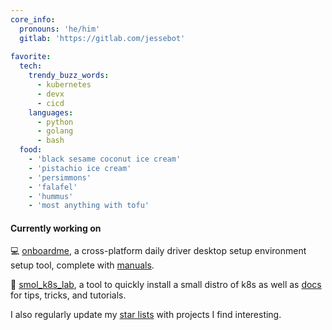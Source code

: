 ```yaml
---
core_info:
  pronouns: 'he/him'
  gitlab: 'https://gitlab.com/jessebot'
  
favorite:
  tech:
    trendy_buzz_words:
      - kubernetes
      - devx
      - cicd
    languages:
      - python
      - golang
      - bash
  food:
    - 'black sesame coconut ice cream'
    - 'pistachio ice cream'
    - 'persimmons'
    - 'falafel'
    - 'hummus'
    - 'most anything with tofu'
```

#### Currently working on
💻 [onboardme][0], a cross-platform daily driver desktop setup environment setup tool, complete with [manuals][1].

🧸 [smol_k8s_lab][2], a tool to quickly install a small distro of k8s as well as [docs][3] for tips, tricks, and tutorials.

I also regularly update my [star lists][4] with projects I find interesting.

[0]: https://github.com/jessebot/onboardme "onboardme"
[1]: https://jessebot.github.io/onboardme "onboardme docs"
[2]: https://github.com/jessebot/smol_k8s_lab "smol_k8s_lab"
[3]: https://jessebot.github.io/smol_k8s_lab "smol_k8s_lab docs"
[4]: https://github.com/jessebot?tab=stars "stars list"
